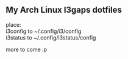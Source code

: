## My Arch Linux I3gaps dotfiles

place: <br />
i3config to ~/.config/i3/config <br />
i3status to ~/.config/i3status/config

more to come :p
